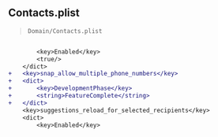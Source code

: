 ## Contacts.plist

> `Domain/Contacts.plist`

```diff

 		<key>Enabled</key>
 		<true/>
 	</dict>
+	<key>snap_allow_multiple_phone_numbers</key>
+	<dict>
+		<key>DevelopmentPhase</key>
+		<string>FeatureComplete</string>
+	</dict>
 	<key>suggestions_reload_for_selected_recipients</key>
 	<dict>
 		<key>Enabled</key>

```
